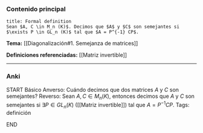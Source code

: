 ### Contenido principal

```ad-formal
title: Formal definition
Sean $A, C \in M_n (K)$. Decimos que $A$ y $C$ son semejantes si $\exists P \in GL_n (K)$ tal que $A = P^{-1} CP$.
```

**Tema:** [[Diagonalización#1. Semejanza de matrices]]

**Definiciones referenciadas:** [[Matriz invertible]]

---
### Anki

START
Básico
Anverso: Cuándo decimos que dos matrices $A$ y $C$ son semejantes?
Reverso: Sean $A, C \in M_n (K)$, entonces decimos que $A$ y $C$ son semejantes si $\exists P \in GL_n (K)$ ([[Matriz invertible]]) tal que $A = P^{-1} CP$.
Tags: definición
<!--ID: 1706723823946-->
END
